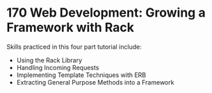 # 170 Web Development: Growing a Framework with Rack

Skills practiced in this four part tutorial include:
* Using the Rack Library
* Handling Incoming Requests
* Implementing Template Techniques with ERB
* Extracting General Purpose Methods into a Framework 
